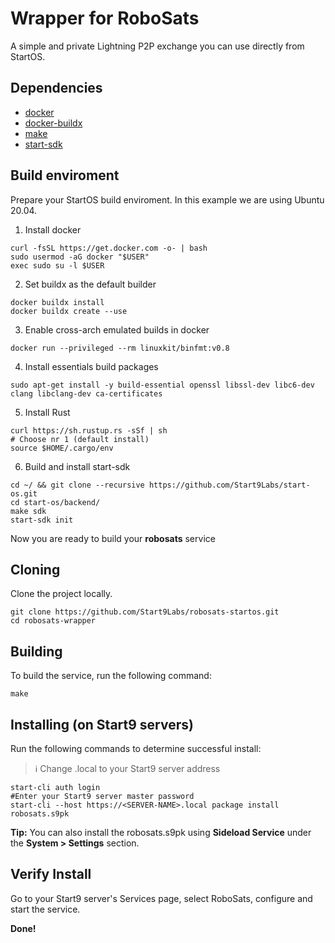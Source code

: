 # Wrapper for RoboSats
A simple and private Lightning P2P exchange you can use directly from StartOS.

## Dependencies
- [docker](https://docs.docker.com/get-docker)
- [docker-buildx](https://docs.docker.com/buildx/working-with-buildx/)
- [make](https://www.gnu.org/software/make/)
- [start-sdk](https://github.com/Start9Labs/start-os/tree/master/backend)

## Build enviroment
Prepare your StartOS build enviroment. In this example we are using Ubuntu 20.04.

1. Install docker
  ```
  curl -fsSL https://get.docker.com -o- | bash
  sudo usermod -aG docker "$USER"
  exec sudo su -l $USER
  ```
2. Set buildx as the default builder
  ```
  docker buildx install
  docker buildx create --use
  ```
3. Enable cross-arch emulated builds in docker
```
docker run --privileged --rm linuxkit/binfmt:v0.8
```
4. Install essentials build packages
```
sudo apt-get install -y build-essential openssl libssl-dev libc6-dev clang libclang-dev ca-certificates
```
5. Install Rust
```
curl https://sh.rustup.rs -sSf | sh
# Choose nr 1 (default install)
source $HOME/.cargo/env
```
6. Build and install start-sdk
```
cd ~/ && git clone --recursive https://github.com/Start9Labs/start-os.git
cd start-os/backend/
make sdk
start-sdk init
```
Now you are ready to build your **robosats** service

## Cloning
Clone the project locally. 

```
git clone https://github.com/Start9Labs/robosats-startos.git
cd robosats-wrapper
```

## Building
To build the service, run the following command:

```
make
```

## Installing (on Start9 servers)
Run the following commands to determine successful install:
> :information_source: Change <SERVER-NAME>.local to your Start9 server address

```
start-cli auth login
#Enter your Start9 server master password
start-cli --host https://<SERVER-NAME>.local package install robosats.s9pk
```
**Tip:** You can also install the robosats.s9pk using **Sideload Service** under the **System > Settings** section.
## Verify Install
Go to your Start9 server's Services page, select RoboSats, configure and start the service.

**Done!** 
